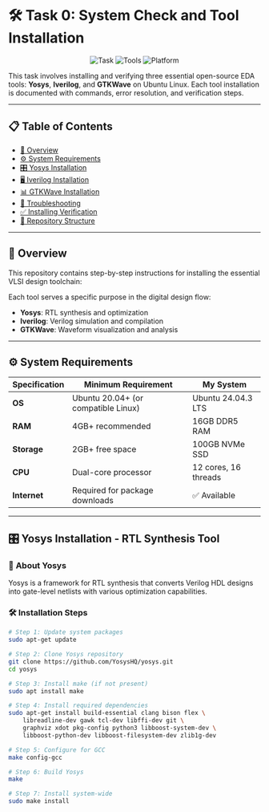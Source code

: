# 🛠️ Task 0: System Check and Tool Installation

<div align="center">

![Task](https://img.shields.io/badge/Task-0-brightgreen?style=for-the-badge)
![Tools](https://img.shields.io/badge/Tools-3%20Installed-blue?style=for-the-badge)
![Platform](https://img.shields.io/badge/Platform-Linux-red?style=for-the-badge&logo=linux)

</div>

This task involves installing and verifying three essential open-source EDA tools: **Yosys**, **Iverilog**, and **GTKWave** on Ubuntu Linux. Each tool installation is documented with commands, error resolution, and verification steps.

---

## 📋 **Table of Contents**

- [🎯 Overview](https://github.com/Hrishik31/RISC-V-SOC-TAPEOUT/blob/main/Task0/README.md#-overview)
- [⚙️ System Requirements](https://github.com/Hrishik31/RISC-V-SOC-TAPEOUT/blob/main/Task0/README.md#%EF%B8%8F-system-requirements)  
- [🎛️ Yosys Installation](https://github.com/Hrishik31/RISC-V-SOC-TAPEOUT/blob/main/Task0/README.md#%EF%B8%8F-yosys-installation---rtl-synthesis-tool)
- [🖥️ Iverilog Installation](https://github.com/Hrishik31/RISC-V-SOC-TAPEOUT/blob/main/Task0/README.md#%EF%B8%8F-iverilog-installation---verilog-simulator)
- [📊 GTKWave Installation](https://github.com/Hrishik31/RISC-V-SOC-TAPEOUT/blob/main/Task0/README.md#-gtkwave-installation---waveform-viewer)
- [🔧 Troubleshooting](https://github.com/Hrishik31/RISC-V-SOC-TAPEOUT/blob/main/Task0/README.md#-troubleshooting-guide)
- [✅ Installing Verification](https://github.com/Hrishik31/RISC-V-SOC-TAPEOUT/blob/main/Task0/README.md#-installation-verification)
- [📁 Repository Structure](https://github.com/Hrishik31/RISC-V-SOC-TAPEOUT/blob/main/Task0/README.md#-repository-structure)

---

## 🎯 **Overview**

This repository contains step-by-step instructions for installing the essential VLSI design toolchain:

Each tool serves a specific purpose in the digital design flow:
- **Yosys**: RTL synthesis and optimization
- **Iverilog**: Verilog simulation and compilation  
- **GTKWave**: Waveform visualization and analysis

---

## ⚙️ **System Requirements**

<div align="center">

| **Specification** | **Minimum Requirement** | **My System** |
|-------------------|-------------------------|---------------|
| **OS** | Ubuntu 20.04+ (or compatible Linux) | Ubuntu 24.04.3 LTS |
| **RAM** | 4GB+ recommended | 16GB DDR5 RAM |
| **Storage** | 2GB+ free space | 100GB NVMe SSD |
| **CPU** | Dual-core processor | 12 cores, 16 threads |
| **Internet** | Required for package downloads | ✅ Available |

</div>

---

## 🎛️ **Yosys Installation - RTL Synthesis Tool**

### 📖 **About Yosys**
Yosys is a framework for RTL synthesis that converts Verilog HDL designs into gate-level netlists with various optimization capabilities.

### 🛠️ **Installation Steps**

```bash
# Step 1: Update system packages
sudo apt-get update

# Step 2: Clone Yosys repository
git clone https://github.com/YosysHQ/yosys.git
cd yosys

# Step 3: Install make (if not present)
sudo apt install make

# Step 4: Install required dependencies
sudo apt-get install build-essential clang bison flex \
    libreadline-dev gawk tcl-dev libffi-dev git \
    graphviz xdot pkg-config python3 libboost-system-dev \
    libboost-python-dev libboost-filesystem-dev zlib1g-dev

# Step 5: Configure for GCC
make config-gcc

# Step 6: Build Yosys
make

# Step 7: Install system-wide
sudo make install
